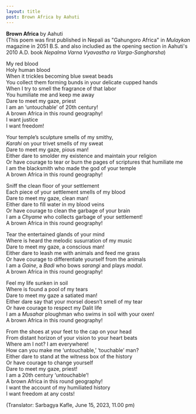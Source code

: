 ```yaml
---
layout: title
post: Brown Africa by Aahuti 
---
```


**Brown Africa** by Aahuti <br>
(This poem was first published in Nepali as "Gahungoro Africa" in _Mulaykan_ magazine in 2051 B.S. and also includied as the opening section in Aahuti's 2010 A.D. book _Nepalma Varna Vyavastha ra Varga-Sangharsha_)

My red blood <br>
Holy human blood <br>
When it trickles becoming blue sweat beads <br>
You collect them forming bunds in your delicate cupped hands <br>
When I try to smell the fragrance of that labor <br>
You humiliate me and keep me away <br>
Dare to meet my gaze, priest <br>
I am an ‘untouchable’ of 20th century! <br>
A brown Africa in this round geography! <br>
I want justice <br>
I want freedom!

Your temple’s sculpture smells of my smithy, <br>
_Karahi_ on your trivet smells of my sweat <br>
Dare to meet my gaze, pious man! <br>
Either dare to smolder my existence and maintain your religion <br>
Or have courage to tear or burn the pages of scriptures that humiliate me <br>
I am the blacksmith who made the god of your temple <br>
A brown Africa in this round geography!

Sniff the clean floor of your settlement <br>
Each piece of your settlement smells of my blood <br>
Dare to meet my gaze, clean man! <br>
Either dare to fill water in my blood veins <br>
Or have courage to clean the garbage of your brain <br>
I am a _Chyame_ who collects garbage of your settlement! <br>
A brown Africa in this round geography! 

Tear the entertained glands of your mind <br>
Where is heard the melodic susurration of my music <br>
Dare to meet my gaze, a conscious man! <br>
Either dare to leash me with animals and feed me grass <br>
Or have courage to differentiate yourself from the animals <br>
I am a _Gaine_, a _Badi_ who bows _sarangi_ and plays _madal_. <br>
A brown Africa in this round geography! 

Feel my life sunken in soil <br>
Where is found a pool of my tears <br>
Dare to meet my gaze a satiated man! <br>
Either dare say that your morsel doesn’t smell of my tear <br>
Or have courage to respect my Dalit life <br>
I am a _Musahar_ ploughman who swims in soil with your oxen! <br>
A brown Africa in this round geography!

From the shoes at your feet to the cap on your head <br>
From distant horizon of your vision to your heart beats <br>
Where am I not? I am everywhere! <br>
How can you make me ‘untouchable,’ ‘touchable’ man? <br>
Either dare to stand at the witness box  of the history <br>
Or have courage to change yourself <br>
Dare to meet my gaze, priest! <br>
I am a 20th century ‘untouchable’! <br>
A brown Africa in this round geography! <br>
I want the account of my humiliated history <br>
I want freedom at any costs! 

(Translator: Sarbagya Kafle, June 15, 2023, 11.00 pm)
